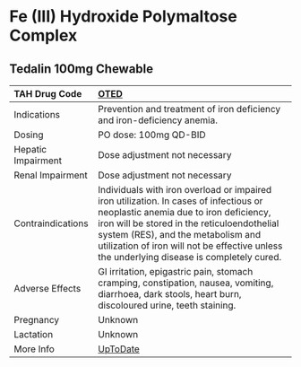 # Fe (III) Hydroxide Polymaltose Complex

## Tedalin 100mg Chewable

| TAH Drug Code      | [OTED](https://www.tahsda.org.tw/drugs/hissearch.php?drug_code=OTED)                                                                                                                                                                                                                                              |
|:-------------------|:------------------------------------------------------------------------------------------------------------------------------------------------------------------------------------------------------------------------------------------------------------------------------------------------------------------|
| Indications        | Prevention and treatment of iron deficiency and iron-deficiency anemia.                                                                                                                                                                                                                                           |
| Dosing             | PO dose: 100mg QD-BID                                                                                                                                                                                                                                                                                             |
| Hepatic Impairment | Dose adjustment not necessary                                                                                                                                                                                                                                                                                     |
| Renal Impairment   | Dose adjustment not necessary                                                                                                                                                                                                                                                                                     |
| Contraindications  | Individuals with iron overload or impaired iron utilization. In cases of infectious or neoplastic anemia due to iron deficiency, iron will be stored in the reticuloendothelial system (RES), and the metabolism and utilization of iron will not be effective unless the underlying disease is completely cured. |
| Adverse Effects    | GI irritation, epigastric pain, stomach cramping, constipation, nausea, vomiting, diarrhoea, dark stools, heart burn, discoloured urine, teeth staining.                                                                                                                                                          |
| Pregnancy          | Unknown                                                                                                                                                                                                                                                                                                           |
| Lactation          | Unknown                                                                                                                                                                                                                                                                                                           |
| More Info          | [UpToDate](https://www.uptodate.com/contents/fe-(iii)-hydroxide-polymaltose-complex-drug-information)                                                                                                                                                                                                             |

